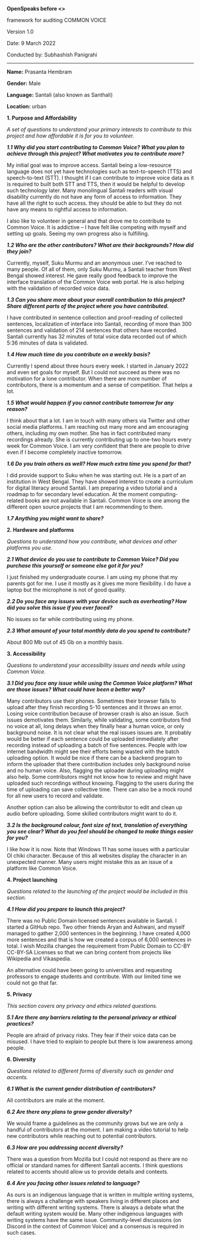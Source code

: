 **OpenSpeaks before <>**

framework for auditing COMMON VOICE

Version 1.0

Date: 9 March 2022

Conducted by: Subhashish Panigrahi

------

**Name:** Prasanta Hembram

**Gender:** Male

**Language:** Santali (also known as Santhali)

**Location:** urban



**1. Purpose and Affordability**

*A set of questions to understand your primary interests to contribute to this project and how affordable it is for you to volunteer.*



***1.1 Why did you start contributing to Common Voice? What you plan to achieve through this project? What motivates you to contribute more?***



My initial goal was to improve access. Santali being a low-resource language does not yet have technologies such as text-to-speech (TTS) and speech-to-text (STT). I thought if I can contribute to improve voice data as it is required to built both STT and TTS, then it would be helpful to develop such technology later. Many monolingual Santali readers with visual disability currently do not have any form of access to information. They have all the right to such access. they should be able to but they do not have any means to rightful access to information.



I also like to volunteer in general and that drove me to contribute to Common Voice. It is addictive – I have felt like competing with myself and setting up goals. Seeing my own progress also is fulfilling.



***1.2 Who are the other contributors? What are their backgrounds? How did they join?***



Currently, myself, Suku Murmu and an anonymous user. I’ve reached to many people. Of all of them, only Suku Murmu, a Santali teacher from West Bengal showed interest. He gave really good feedback to improve the interface translation of the Common Voice web portal. He is also helping with the validation of recorded voice data.



***1.3 Can you share more about your overall contribution to this project? Share different parts of the project where you have contributed.***



I have contributed in sentence collection and proof-reading of collected sentences, localization of interface into Santali, recording of more than 300 sentences and validation of 214 sentences that others have recorded. Santali currently has 32 minutes of total voice data recorded out of which 5:36 minutes of data is validated.



***1.4 How much time do you contribute on a weekly basis?***



Currently I spend about three hours every week. I started in January 2022 and even set goals for myself. But I could not succeed as there was no motivation for a lone contributor. When there are more number of contributors, there is a momentum and a sense of competition. That helps a lot.



***1.5 What would happen if you cannot contribute tomorrow for any reason?***



I think about that a lot. I am in touch with many others via Twitter and other social media platforms. I am reaching out many more and am encouraging others, including my own mother. She has in fact contributed many recordings already. She is currently contributing up to one-two hours every week for Common Voice. I am very confident that there are people to drive even if I become completely inactive tomorrow.



***1.6 Do you train others as well? How much extra time you spend for that?***



I did provide support to Suku when he was starting out. He is a part of an institution in West Bengal. They have showed interest to create a curriculum for digital literacy around Santali. I am preparing a video tutorial and a roadmap to for secondary level education. At the moment computing-related books are not available in Santali. Common Voice is one among the different open source projects that I am recommending to them.



***1.7 Anything you might want to share?***





**2. Hardware and platforms**

*Questions to understand how you contribute, what devices and other platforms you use.*



***2.1 What device do you use to contribute to Common Voice? Did you purchase this yourself or someone else got it for you?***



I just finished my undergraduate course. I am using my phone that my parents got for me. I use it mostly as it gives me more flexibility. I do have a laptop but the microphone is not of good quality.



***2.2 Do you face any issues with your device such as overheating? How did you solve this issue if you ever faced?***



No issues so far while contributing using my phone.



***2.3 What amount of your total monthly data do you spend to contribute?***



About 800 Mb out of 45 Gb on a monthly basis.



**3. Accessibility**

*Questions to understand your accessibility issues and needs while using Common Voice.*



***3.1 Did you face any issue while using the Common Voice platform? What are those issues? What could have been a better way?***



Many contributors use their phones. Sometimes their browser fails to upload after they finish recording 5-10 sentences and it throws an error.  Losing voice contribution because of browser crash is also an issue. Such issues demotivates them. Similarly, while validating, some contributors find no voice at all, long delays when they finally hear a human voice, or only background noise. It is not clear what the real issues issues are. It probably would be better if each sentence could be uploaded immediately after recording instead of uploading a batch of five sentences. People with low internet bandwidth might see their efforts being wasted with the batch uploading option. It would be nice if there can be a backend program to inform the uploader that there contribution includes only background noise and no human voice. Also, flagging the uploader during uploading might also help. Some contributors might not know how to review and might have uploaded such recordings without knowing. Flagging to the users during the time of uploading can save collective time. There can also be a mock round for all new users to record and validate.



Another option can also be allowing the contributor to edit and clean up audio before uploading. Some skilled contributors might want to do it.



***3.2 Is the background colour, font size of text, translation of everything you see clear? What do you feel should be changed to make things easier for you?***



I like how it is now. Note that Windows 11 has some issues with a particular Ol chiki character. Because of this all websites display the character in an unexpected manner. Many users might mistake this as an issue of a platform like Common Voice.













**4. Project launching**

*Questions related to the launching of the project would be included in this section.*



***4.1 How did you prepare to launch this project?***



There was no Public Domain licensed sentences available in Santali. I started a GitHub repo. Two other friends Aryan and Ashwani, and myself managed to gather 2,000 sentences in the beginning. I have created 4,000 more sentences and that is how we created a corpus of 6,000 sentences in total. I wish Mozilla changes the requirement from Public Domain to CC-BY CC-BY-SA Licenses so that we can bring content from projects like Wikipedia and Vikaspedia.



An alternative could have been going to universities and requesting professors to engage students and contribute. With our limited time we could not go that far.



**5. Privacy**

*This section covers any privacy and ethics related questions.*



***5.1 Are there any barriers relating to the personal privacy or ethical practices?***



People are afraid of privacy risks. They fear if their voice data can be  misused. I have tried to explain to people but there is low awareness among people.



**6. Diversity**

*Questions related to different forms of diversity such as gender and accents.*



***6.1 What is the current gender distribution of contributors?***



All contributors are male at the moment.



***6.2 Are there any plans to grow gender diversity?***



We would frame a guidelines as the community grows but we are only a handful of contributors at the moment. I am making a video tutorial to help new contributors while reaching out to potential contributors. 



***6.3 How are you addressing accent diversity?***



There was a question from Mozilla but I could not respond as there are no official or standard names for different Santali accents. I think questions related to accents should allow us to provide details and contexts.



***6.4 Are you facing other issues related to language?***



As ours is an indigenous language that is written in multiple writing systems, there is always a challenge with speakers living in different places and writing with different writing systems. There is always a debate what the default writing system would be. Many other indigenous languages with writing systems have the same issue. Community-level discussions (on Discord in the context of Common Voice) and a consensus is required in such cases.
